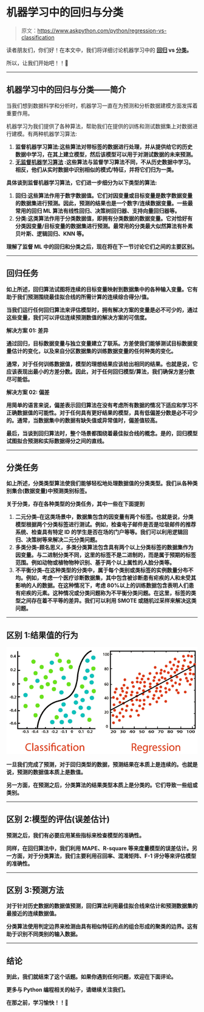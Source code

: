 # 机器学习中的回归与分类

> 原文：<https://www.askpython.com/python/regression-vs-classification>

读者朋友们，你们好！在本文中，我们将详细讨论机器学习中的 **[回归](https://www.askpython.com/python/examples/linear-regression-from-scratch) vs [分类](https://www.askpython.com/python/examples/gradient-boosting-model-in-python)。**

所以，让我们开始吧！！🙂

* * *

## 机器学习中的回归与分类——简介

当我们想到数据科学和分析时，机器学习一直在为预测和分析数据建模方面发挥着重要作用。

机器学习为我们提供了各种算法，帮助我们在提供的训练和测试数据集上对数据进行建模。有两种机器学习算法:

1.  [](https://www.askpython.com/python/examples/types-of-machine-learning)**监督机器学习算法:这些算法对带标签的数据进行处理，并从提供给它的历史数据中学习，在其上建立模型，然后该模型可以用于对测试数据的未来预测。**
2.  **[**无监督机器学习算法**](https://www.askpython.com/python/examples/types-of-machine-learning) :这些算法与监督学习算法不同，不从历史数据中学习。相反，他们从实时数据中识别相似的模式/特征，并将它们归为一类。**

**具体谈到监督机器学习算法，它们进一步细分为以下类型的算法:**

1.  ****回归**:这些算法作用于数字数据值。它们对因变量或目标变量是数字数据变量的数据集进行预测。因此，预测的结果也是一个数字/连续数据变量。一些最常用的回归 ML 算法有线性回归、决策树回归器、支持向量回归器等。**
2.  ****分类**:这类算法作用于分类数据值，即拥有分类数据的数据变量。它对恰好有分类因变量/目标变量的数据集进行预测。最常用的分类最大似然算法有朴素贝叶斯、逻辑回归、KNN 等。**

**理解了监督 ML 中的回归和分类之后，现在将在下一节讨论它们之间的主要区别。**

* * *

## **回归任务**

**如上所述，回归算法试图将连续的目标变量映射到数据集中的各种输入变量。它有助于我们预测围绕最佳拟合线的所需计算的连续综合得分/值。**

**当我们运行任何回归算法来评估模型时，拥有解决方案的变量是必不可少的，通过这些变量，我们可以评估连续预测数值的解决方案的可信度。**

****解决方案 01:** 差异**

**通过回归，目标数据变量与独立变量建立了联系。方差使我们能够测试目标数据变量估计的变化，以及来自分区数据集的训练数据变量的任何种类的变化。**

**通常，对于任何训练数据值，模型的理想结果应该给出相同的结果。也就是说，它应该表现出最小的方差分数。因此，对于任何回归模型/算法，我们确保方差分数尽可能低。**

****解决方案 02:** 偏差**

**用简单的语言来说，偏差表示回归算法在没有考虑所有数据的情况下适应和学习不正确数据值的可能性。对于任何具有更好结果的模型，具有低偏差分数是必不可少的。通常，当数据集中的数据有缺失值或异常值时，偏差值较高。**

**最后，当谈到回归算法时，整个场景都围绕着最佳拟合线的概念。是的，回归模型试图拟合预测和实际数据得分之间的直线。**

* * *

## **分类任务**

**如上所述，分类类型算法使我们能够轻松地处理数据值的分类类型。我们从各种类别集合(数据变量)中预测类别标签。**

**关于分类，存在各种类型的分类任务，其中一些在下面提到**

1.  ****二元分类**–在这类场景中，数据集包含的因变量有两个标签。也就是说，分类模型根据两个分类标签进行测试。例如，检查电子邮件是否是垃圾邮件的推荐系统、检查具有特定 ID 的学生是否在场的门户等等。我们可以利用逻辑回归、决策树等来解决二元分类问题。**
2.  ****多类分类**–顾名思义，多类分类算法包含具有两个以上分类标签的数据集作为因变量。与二进制分类不同，这里的标签不是二进制的，而是属于预期的标签范围。例如动物或植物物种识别、基于两个以上属性的人脸分类等。**
3.  ****不平衡分类**–在这种类型的分类中，属于每个类别或类标签的实例数量分布不均。例如，考虑一个医疗诊断数据集，其中包含被诊断患有疟疾的人和未受其影响的人的数据。在这种情况下，考虑 80%以上的训练数据包含表明人们患有疟疾的元素。这种情况或分类问题称为不平衡分类问题。在这里，标签的类型之间存在着不平等的差异。我们可以利用 SMOTE 或随机过采样来解决这类问题。**

* * *

## **区别 1:结果值的行为**

**![Regression Vs Classification](img/e6551dfe171f7677d805b576ab80b97b.png)**

**一旦我们完成了预测，对于回归类型的数据，预测结果在本质上是连续的。也就是说，预测的数据值本质上是数值。**

**另一方面，在预测之后，分类算法的结果类型本质上是分类的。它们导致一些组或类别。**

* * *

## **区别 2:模型的评估(误差估计)**

**预测之后，我们有必要应用某些指标来检查模型的准确性。**

**同样，在回归算法中，我们利用 MAPE、R-square 等来度量模型的误差估计。另一方面，对于分类算法，我们主要利用召回率、混淆矩阵、F-1 评分等来评估模型的准确性。**

* * *

## **区别 3:预测方法**

**对于针对历史数据的数据值预测，回归算法利用最佳拟合线来估计和预测数据集的最接近的连续数据值。**

**分类算法使用判定边界来检测由具有相似特征的点的组合形成的聚类的边界。这有助于识别不同类别的输入数据。**

* * *

## **结论**

**到此，我们就结束了这个话题。如果你遇到任何问题，欢迎在下面评论。**

**更多与 Python 编程相关的帖子，请继续关注我们。**

**在那之前，学习愉快！！🙂**
